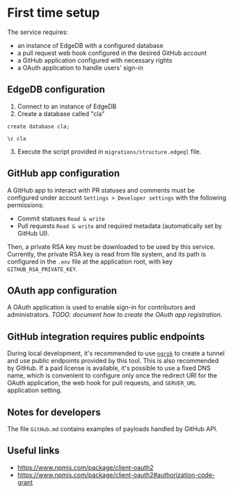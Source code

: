 # First time setup
The service requires:
* an instance of EdgeDB with a configured database
* a pull request web hook configured in the desired GitHub account
* a GitHub application configured with necessary rights
* a OAuth application to handle users' sign-in

## EdgeDB configuration

1. Connect to an instance of EdgeDB
2. Create a database called "cla"

```
create database cla;

\c cla
```

3. Execute the script provided in `migrations/structure.edgeql` file.

## GitHub app configuration
A GitHub app to interact with PR statuses and comments must be configured under account `Settings > Developer settings` with the following permissions:

* Commit statuses `Read & write`
* Pull requests `Read & write`
and required metadata (automatically set by GitHub UI).

Then, a private RSA key must be downloaded to be used by this service.
Currently, the private RSA key is read from file system, and its path is configured in the `.env` file at the application root, with key `GITHUB_RSA_PRIVATE_KEY`.

## OAuth app configuration
A OAuth application is used to enable sign-in for contributors and administrators.
_TODO: document how to create the OAuth app registration._

## GitHub integration requires public endpoints
During local development, it's recommended to use [`ngrok`](https://ngrok.com/) to create a tunnel and use public endpoints provided by this tool. This is also recommended by GitHub. If a paid license is available, it's possible to use a fixed DNS name, which is convenient to configure only once the redirect URI for the OAuth application, the web hook for pull requests, and `SERVER_URL` application setting.

## Notes for developers
The file `GitHub.md` contains examples of payloads handled by GitHub API.

## Useful links

* https://www.npmjs.com/package/client-oauth2
* https://www.npmjs.com/package/client-oauth2#authorization-code-grant
